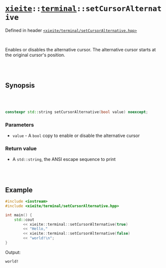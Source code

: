# [`xieite`](../../README.md)`::`[`terminal`](../../docs/terminal.md)`::setCursorAlternative`
Defined in header [`<xieite/terminal/setCursorAlternative.hpp>`](../../include/xieite/terminal/setCursorAlternative.hpp)

<br/>

Enables or disables the alternative cursor. The alternative cursor starts at the original cursor's position.

<br/><br/>

## Synopsis

<br/><br/>

```cpp
constexpr std::string setCursorAlternative(bool value) noexcept;
```
### Parameters
- `value` - A `bool` copy to enable or disable the alternative cursor
### Return value
- A `std::string`, the ANSI escape sequence to print

<br/><br/>

## Example
```cpp
#include <iostream>
#include <xieite/terminal/setCursorAlternative.hpp>

int main() {
	std::cout
		<< xieite::terminal::setCursorAlternative(true)
		<< "Hello,"
		<< xieite::terminal::setCursorAlternative(false)
		<< "world!\n";
}
```
Output:
```
world!
```
